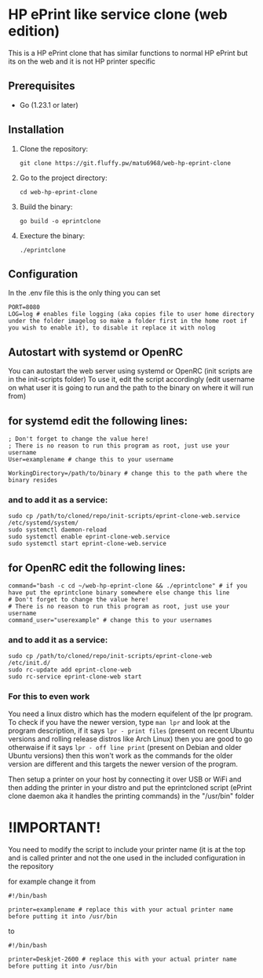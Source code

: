 # HP ePrint like service clone (web edition) 

This is a HP ePrint clone that has similar functions to normal HP ePrint but its on the web and it is not HP printer specific

## Prerequisites

- Go (1.23.1 or later)

## Installation

1. Clone the repository:
   ```
   git clone https://git.fluffy.pw/matu6968/web-hp-eprint-clone
   ```

2. Go to the project directory:
   ```
   cd web-hp-eprint-clone
   ```

3. Build the binary:
   ```
   go build -o eprintclone
   ```
   
4. Execture the binary:
   ```
   ./eprintclone
   ```

## Configuration

In the .env file this is the only thing you can set

```
PORT=8080
LOG=log # enables file logging (aka copies file to user home directory under the folder imagelog so make a folder first in the home root if you wish to enable it), to disable it replace it with nolog
```
## Autostart with systemd or OpenRC

You can autostart the web server using systemd or OpenRC (init scripts are in the init-scripts folder)
To use it, edit the script accordingly (edit username on what user it is going to run and the path to the binary on where it will run from)

## for systemd edit the following lines:

```
; Don't forget to change the value here!
; There is no reason to run this program as root, just use your username
User=examplename # change this to your username

WorkingDirectory=/path/to/binary # change this to the path where the binary resides
```
### and to add it as a service:

```
sudo cp /path/to/cloned/repo/init-scripts/eprint-clone-web.service /etc/systemd/system/
sudo systemctl daemon-reload
sudo systemctl enable eprint-clone-web.service
sudo systemctl start eprint-clone-web.service
```

## for OpenRC edit the following lines:

```
command="bash -c cd ~/web-hp-eprint-clone && ./eprintclone" # if you have put the eprintclone binary somewhere else change this line
# Don't forget to change the value here!
# There is no reason to run this program as root, just use your username
command_user="userexample" # change this to your usernames
```

### and to add it as a service:

```
sudo cp /path/to/cloned/repo/init-scripts/eprint-clone-web /etc/init.d/
sudo rc-update add eprint-clone-web
sudo rc-service eprint-clone-web start
``` 

### For this to even work
You need a linux distro which has the modern equifelent of the lpr program. To check if you have the newer version, type `man lpr` and look at the program description, if it says `lpr - print files` (present on recent Ubuntu versions and rolling release distros like Arch Linux) then you are good to go otherwaise if it says `lpr - off line print` (present on Debian and older Ubuntu versions) then this won't work as the commands for the older version are different and this targets the newer version of the program.


Then setup a printer on your host by connecting it over USB or WiFi and then adding the printer in your distro
and put the eprintcloned script (ePrint clone daemon aka it handles the printing commands) in the "/usr/bin" folder 

# !IMPORTANT! 

You need to modify the script to include your printer name (it is at the top and is called printer and not the one used in the included configuration in the repository

for example change it from
```
#!/bin/bash

printer=examplename # replace this with your actual printer name before putting it into /usr/bin
```
to
```
#!/bin/bash

printer=Deskjet-2600 # replace this with your actual printer name before putting it into /usr/bin
```

